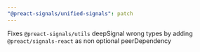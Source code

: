 ```yaml
---
"@preact-signals/unified-signals": patch
---
```


Fixes `@preact-signals/utils` deepSignal wrong types by adding `@preact/signals-react` as non optional peerDependency
